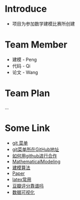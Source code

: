 # Introduce

- 项目为参加数学建模比赛所创建



# Team Member

- 建模 - Peng
- 代码 - Qi
- 论文 - Wang



# Team Plan

 ...



# Some Link

- [git 菜单](https://geeeeeeeeek.github.io/git-recipes/)
- [git菜单所在GitHub地址](https://github.com/Mazeqi/git-recipes)
- [如何用github进行合作](https://www.cnblogs.com/schaepher/p/4933873.html)
- [MathematicalModeling](https://github.com/qiziqiang/MathematicalModeling)
- [建模算法](https://github.com/HuangCongQing/Algorithms_MathModels)
- [Paper](https://github.com/zhanwen/MathModel)
- [latex常用](https://www.latexstudio.net/hulatex/package/maths-1.htm)
- [豆瓣评分靠谱吗](https://github.com/cqcn1991/movie-compare)
- [数据可视化](https://wentu.io/my#/lib)